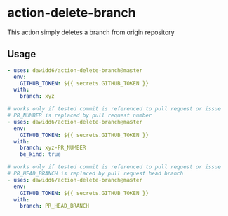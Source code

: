 # action-delete-branch

This action simply deletes a branch from origin repository

## Usage

```yaml
- uses: dawidd6/action-delete-branch@master
  env:
    GITHUB_TOKEN: ${{ secrets.GITHUB_TOKEN }}
  with:
    branch: xyz
```

```yaml
# works only if tested commit is referenced to pull request or issue
# PR_NUMBER is replaced by pull request number
- uses: dawidd6/action-delete-branch@master
  env:
    GITHUB_TOKEN: ${{ secrets.GITHUB_TOKEN }}
  with:
    branch: xyz-PR_NUMBER
    be_kind: true
```

```yaml
# works only if tested commit is referenced to pull request or issue
# PR_HEAD_BRANCH is replaced by pull request head branch
- uses: dawidd6/action-delete-branch@master
  env:
    GITHUB_TOKEN: ${{ secrets.GITHUB_TOKEN }}
  with:
    branch: PR_HEAD_BRANCH
```
